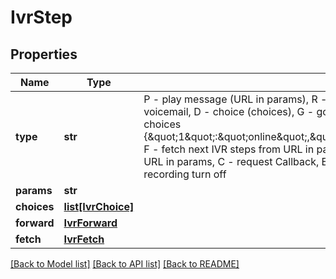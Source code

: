 # IvrStep

## Properties
Name | Type | Description | Notes
------------ | ------------- | ------------- | -------------
**type** | **str** | P - play message (URL in params), R - ring to agent (optional departmentId in params), V - redirect to voicemail, D - choice (choices), G - goto (IVR name in params), T - transfer (optional ivr settings in choices {\&quot;1\&quot;:\&quot;online\&quot;,\&quot;0\&quot;:\&quot;offline\&quot;,\&quot;9\&quot;:\&quot;queue\&quot;}), F - fetch next IVR steps from URL in params, I - wait for DTMF input and then fetch next IVR steps from URL in params, C - request Callback, E - forward to external number, A - call recording turn on, B - call recording turn off | 
**params** | **str** |  | [optional] 
**choices** | [**list[IvrChoice]**](IvrChoice.md) |  | [optional] 
**forward** | [**IvrForward**](IvrForward.md) |  | [optional] 
**fetch** | [**IvrFetch**](IvrFetch.md) |  | [optional] 

[[Back to Model list]](../README.md#documentation-for-models) [[Back to API list]](../README.md#documentation-for-api-endpoints) [[Back to README]](../README.md)


